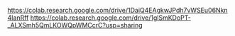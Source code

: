 https://colab.research.google.com/drive/1DaiQ4EAgkwJPdh7vWSEu06Nkn4IanRff
https://colab.research.google.com/drive/1glSmKDoPT-_ALXSmh5QmLKOWQpWMCcrC?usp=sharing
